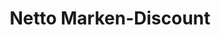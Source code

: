 ---
title: "Netto Marken-Discount"
url: /nuernberg/netto-marken-discount-wettersteinstrasse/
shop: Supermarkt
---